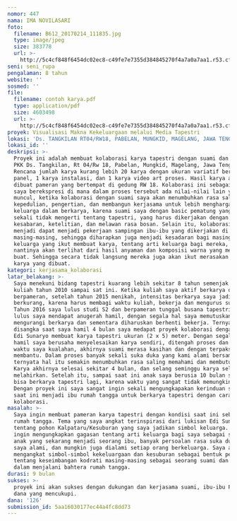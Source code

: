 ```yaml
---
nomor: 447
nama: IMA NOVILASARI
foto:
  filename: B612_20170214_111835.jpg
  type: image/jpeg
  size: 383778
  url: >-
    http://5c4cf848f6454dc02ec8-c49fe7e7355d384845270f4a7a0a7aa1.r53.cf2.rackcdn.com/73066b3c-c5f1-472b-b2d6-7d44429f69a2/B612_20170214_111835.jpg
seni: seni_rupa
pengalaman: 8 tahun
website: ''
sosmed: ''
file:
  filename: contoh karya.pdf
  type: application/pdf
  size: 4603498
  url: >-
    http://5c4cf848f6454dc02ec8-c49fe7e7355d384845270f4a7a0a7aa1.r53.cf2.rackcdn.com/2d970665-9f14-4dd4-9156-c23b90927fd4/contoh%20karya.pdf
proyek: Visualisasi Makna Kekeluargaan melalui Media Tapestri
lokasi: 'Ds. TANGKILAN RT04/RW18, PABELAN, MUNGKID, MAGELANG, JAWA TENGAH'
lokasi_id: ''
deskripsi: >-
  Proyek ini adalah membuat kolaborasi karya tapestri dengan suami dan ibu-ibu
  PKK Ds. Tangkilan, Rt 04/Rw 18, Pabelan, Mungkid, Magelang, Jawa Tengah.
  Rencana jumlah karya kurang lebih 20 karya dengan ukuran variatif berbentuk
  panel, 1 karya instalasi, dan 1 karya video art proses. Hasil karya akan
  dibuat pameran yang bertempat di gedung RW 18. Kolaborasi ini sebagai sarana
  saya berekspresi di mana dalam proses tersebut ada nilai-nilai lain yang
  muncul, ketika kolaborasi dengan suami saya akan menumbuhkan rasa saling
  kepedulian, pengertian, dan membangun kerjasama untuk lebih menghargai arti
  keluarga dalam berkarya, karena suami saya dengan basic pematung yang sama
  sekali tidak mengerti tentang tapestri, yang harus dikerjakan dengan penuh
  kesabaran, ketelitian, dan melawan rasa bosan. Selain itu, kolaborasi ini juga
  menjadi dapat menjadi pekerjaan sampingan ibu-ibu yang dikerjakan di rumah
  masing-masing, sehingga diharapkan juga menjadi kesadaran bagi masing-masing
  keluarga yang ikut membuat karya, tentang arti keluarga bagi mereka, yang
  nantinya akan terlihat dari hasil anyaman dan komposisi warna yang mereka
  buat. Sehingga secara tidak langsung mereka juga akan ikut merasakan makna
  karya yang dibuat. 
kategori: kerjasama_kolaborasi
latar_belakang: >-
  Saya menekuni bidang tapestri kuarang lebih sekitar 8 tahun semenjak masa
  kuliah tahun 2010 sampai sat ini. Ketika kuliah saya aktif berkarya dan
  berpameran, setelah tahun 2015 menikah, intensitas berkarya saya jadi
  berkurang, karena harus membagi waktu kuliah, bekerja dan mengurus suami.
  Tahun 2016 saya lulus studi S2 dan berpameran tunggal busana tapestri. Setelah
  lulus saya mendapat anugerah hamil, dengan segala hal saya memutuskan harus
  mengurangi berkarya dan sementara diharuskan berhenti bekerja. Ternyata tidak
  disangka saat saya hamil 4 bulan saya medapat proyek kolaborasi dengan pelukis
  Edi Sunaryo membuat karya tapestri ukuran (2 x 5) meter. Dengan segala kondisi
  hamil saya berusaha menyelesaikan karya sendiri, ditengah proses dan dikejar
  waktu saya kualahan, akhirnya suami merasa kasihan dan dengan terpaksa ikut
  membantu. Dalam proses banyak sekali suka duka yang kami alami bersama, dan
  ternyata hal itu semakin menumbuhkan rasa saling memahami dan membutuhkan.
  Karya akhirnya selesai sekitar 4 bulan, dan selang seminggu karya selali saya
  melahirkan. Setelah itu, sampai saat ini anak saya berusia 10 bulan saya belum
  bisa berkarya tapestri lagi, karena waktu yang sangat tidak memungkinkan.
  Dengan proyek ini saya sangat ingin sekali mengungkapakan kerinduan saya  yang
  saat ini menjadi ibu rumah tangga untuk berkarya tapestri dengan cara
  kolaborasi.
masalah: >-
  Saya ingin membuat pameran karya tapestri dengan kondisi saat ini sebagai ibu
  rumah tangga. Tema yang saya angkat terinspirasi dari lukisan Edi Sunaryo
  tentang pohon Kalpataru/Kesuburan yang saya jadikan simbol keluarga. Saya
  ingin mengungkapkan gagasan tentang arti keluarga bagi saya sebagai seorang
  anak yang sekarang menjadi seorang ibu, banyak persoalan rasa suka duka yang
  saya alami, dan mungkin juga dialami setiap orang berkeluarga. Saya akan
  mengangkat simbol-simbol kekeluargaan dan kesuburan sebagai bentuk penyadaran
  tentang keseimbangan kodrati masing-masing sebagai seorang suami dan istri
  dalam menjalani bahtera rumah tangga. 
durasi: 9 bulan
sukses: >-
  proyek ini akan sukses dengan dukungan dan kerjasama suami, ibu-ibu PKK dan
  dana yang mencukupi.
dana: '126'
submission_id: 5aa16030177ec44a4fc8dd73
---
```

